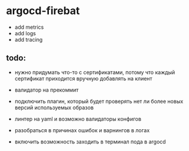 # argocd-firebat

- add metrics
- add logs
- add tracing

## todo:
- нужно придумать что-то с сертификатами, потому что каждый сертификат приходится вручную добавлять на клиент

- валидатор на прекоммит
- подключить плагин, который будет проверять нет ли более новых версий используемых образов
- линтер на yaml и возможно валидаторы конфигов
- разобраться в причинах ошибок и варнингов в логах
- включить возможность заходить в терминал пода в argocd

